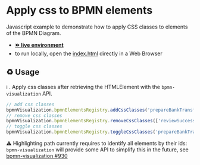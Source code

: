 # Apply css to BPMN elements

Javascript example to demonstrate how to apply CSS classes to elements of the BPMN Diagram.
- [__⏩ live environment__](https://cdn.statically.io/gh/process-analytics/bpmn-visualization-examples/master/examples/custom-interaction/apply-css-classes/index.html)
- to run locally, open the [index.html](index.html) directly in a Web Browser

## ♻️ Usage

ℹ️ . Apply css classes after retrieving the HTMLElement with the `bpmn-visualization` API.

```javascript
// add css classes
bpmnVisualization.bpmnElementsRegistry.addCssClasses('prepareBankTransfer', 'bpmn-activity-in-progress');
// remove css classes
bpmnVisualization.bpmnElementsRegistry.removeCssClasses(['reviewSuccessful_gw', 'invoice_approved'], ['bpmn-gateway-warning', 'bpmn-activity-info']);
// toggle css classes
bpmnVisualization.bpmnElementsRegistry.toggleCssClasses('prepareBankTransfer', 'bpmn-activity-in-progress');
```

⚠️ Highlighting path currently requires to identify all elements by their ids: `bpmn-visualization` will provide some API
to simplify this in the future, see [bpmn-visualization #930](https://github.com/process-analytics/bpmn-visualization-js/issues/930)
